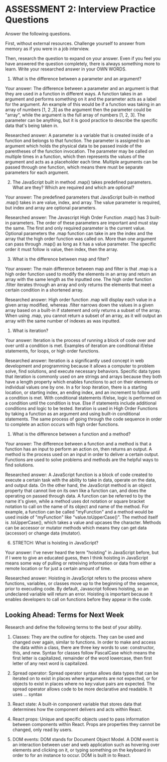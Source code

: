 # ASSESSMENT 2: Interview Practice Questions

Answer the following questions.

First, without external resources. Challenge yourself to answer from memory as if you were in a job interview.

Then, research the question to expand on your answer. Even if you feel you have answered the question completely, there is always something more to learn. Write your researched answer in your OWN WORDS.

1. What is the difference between a parameter and an argument?

Your answer: The difference between a parameter and an argument is that they are used in a function in different ways. A function takes in an argument and performs something on it and the parameter acts as a label for the argument. An example of this would be if a function was taking in an array of numbers [1, 2 ,3] as the argument then the parameter could be "array", while the argument is the full array of numbers [1, 2, 3]. The parameter can be anything, but it is good practice to describe the specific data that's being taken in.

Researched answer: A parameter is a variable that is created inside of a function and belongs to that function. The parameter is assigned to an argument which holds the physical data to be passed inside of the parentheses of the function invocation. The parameter may be called on multiple times in a function, which then represents the values of the argument and acts as a placeholder each time. Multiple arguments can be passed through one function, which means there must be separate parameters for each argument. 


2. The JavaScript built in method .map() takes predefined parameters. What are they? Which are required and which are optional?

Your answer: The predefined parameters that JavaScript built-in method .map() takes in are value, index, and array. The value parameter is required, but index and array are optional parameters.

Researched answer: The Javascript High Order Function .map() has 3 built-in parameters. The order of these parameters are important and must stay the same. The first and only required parameter is the current value. Optional parameters the .map function can take in are the index and the array that the high order function was called on. More than one argument can pass through .map() as long as it has a value parameter. The specific order it must follow is value, then index, then the array.


3. What is the difference between map and filter?

Your answer: The main difference between map and filter is that .map is a high order function used to modify the elements in an array and return an array with the same length as the inputted one. The high order function .filter iterates through an array and only returns the elements that meet a certain condition in a shortened array. 

Researched answer: High order function .map will display each value in a given array modified, whereas .filter narrows down the values in a given array based on a built-in if statement and only returns a subset of the array. When using .map, you cannot return a subset of an array, as it will output an array with the same number of indexes as was inputted. 

1. What is iteration?

Your answer: Iteration is the process of running a block of code over and over until a condition is met. Examples of iteration are conditional if/else statements, for loops, or high order functions. 

Researched answer: Iteration is a significantly used concept in web development and programming because it allows a computer to problem solve, find solutions, and execute necessary behaviors. Specific data types that iteration is commonly used on are strings and arrays because they both have a length property which enables functions to act on their elements or individual values one by one. In a for loop iteration, there is a starting location, or starting index, an ending index, and an increment to follow until a condition is met. With conditional statements if/else, logic is performed on a condition until the condition is true. Else if statements include additional conditions and logic to be tested. Iteration is used in High Order Functions by taking a function as an argument and using built-in conditional statements. The same process of going through the code sequence in order to complete an action occurs with high order functions.


1. What is the difference between a function and a method?

Your answer: The difference between a function and a method is that a function has an input to perform an action on, then returns an output. A method is the process used on an input in order to deliver a certain output. Functions are used to solve problems and methods are the helpful ways to find solutions. 

Researched answer: A JavaScript function is a block of code created to execute a certain task with the ability to take in data, operate on the data, and output data. On the other hand, the JavaScript method is an object property that cannot live on its own like a function can, and does the operating on passed through data. A function can be referred to by the name it's given, while a method uses dot notation or square bracket notation to call on the name of its object and name of the method. For example, a function can be called "myFunction" and a method would be used inside of "myFunction" like "value.toUpperCase()". The method itself is .toUpperCase(), which takes a value and upcases the character. Methods can be accessor or mutator methods which means they can get data (accessor) or change data (mutator). 


6. STRETCH: What is hoisting in JavaScript?

Your answer: I've never heard the term "hoisting" in JavaScript before, but if I were to give an educated guess, then I think hoisting in JavaScript means some way of pulling or retreiving information or data from either a remote location or for just a certain amount of time. 

Researched answer: Hoisting in JavaScript refers to the process where functions, variables, or classes move up to the beginning of the sequence, prior to execuding code. By default, Javascript follows hoisting, so an undeclared variable will return an error. Hoisting is important because it enables developers to call on functions before they appear in the code.

## Looking Ahead: Terms for Next Week

Research and define the following terms to the best of your ability.

1. Classes: They are the outline for objects. They can be used and changed over again, similar to functions. In order to make and access the data within a class, there are three key words to use: constructor, this, and new. Syntax for classes follow PascalCase which means the first letter is capitalized, remainder of the word lowercase, then first letter of any next word is capitalized. 

2. Spread operator: Spread operator syntax allows data types that can be iterated on to exist in places where arguments are not expected, or for objects to exist in places where no key:value pairs are expected. The spread operator allows code to be more declarative and readable. It uses ... syntax

3. React state: A built-in component variable that stores data that determines how the component delivers and acts within React.

4. React props: Unique and specific objects used to pass information between components within React. Props are properties they cannot be changed, only read by users.

5. DOM events: DOM stands for Document Object Model. A DOM event is an interaction between user and web application such as hovering over elements and clicking on it, or typing something on the keyboard in order to for an instance to occur. DOM is built in to React. 